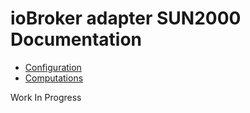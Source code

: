# ioBroker adapter SUN2000 Documentation

* [Configuration](./configuration.md)
* [Computations](./computations.md)

Work In Progress
